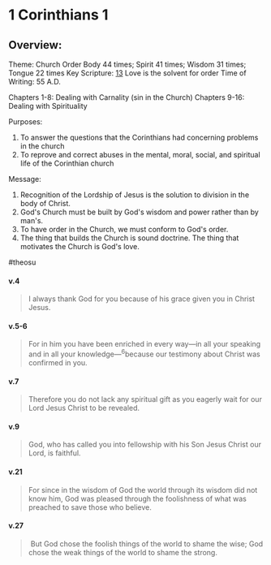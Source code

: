 # 1 Corinthians 1

## Overview:
Theme: Church Order
Body 44 times; Spirit 41 times; Wisdom 31 times; Tongue 22 times
Key Scripture: [13](1Cor13) Love is the solvent for order
Time of Writing: 55 A.D.

Chapters 1-8: Dealing with Carnality (sin in the Church)
Chapters 9-16: Dealing with Spirituality

Purposes:
1. To answer the questions that the Corinthians had concerning problems in the church
2. To reprove and correct abuses in the mental, moral, social, and spiritual life of the Corinthian church

Message:
1. Recognition of the Lordship of Jesus is the solution to division in the body of Christ.
2. God's Church must be built by God's wisdom and power rather than by man's.
3. To have order in the Church, we must conform to God's order.
4. The thing that builds the Church is sound doctrine. The thing that motivates the Church is God's love.

#theosu 

#### v.4
>I always thank God for you because of his grace given you in Christ Jesus.

#### v.5-6
>For in him you have been enriched in every way—in all your speaking and in all your knowledge—<sup>6</sup>because our testimony about Christ was confirmed in you.

#### v.7
>Therefore you do not lack any spiritual gift as you eagerly wait for our Lord Jesus Christ to be revealed.

#### v.9
>God, who has called you into fellowship with his Son Jesus Christ our Lord, is faithful.

#### v.21
>For since in the wisdom of God the world through its wisdom did not know him, God was pleased through the foolishness of what was preached to save those who believe.

#### v.27
> But God chose the foolish things of the world to shame the wise; God chose the weak things of the world to shame the strong.

